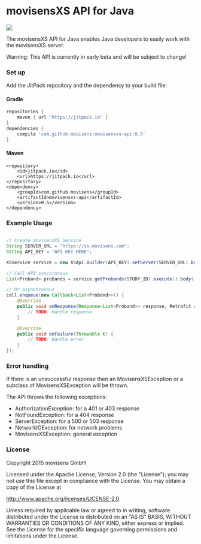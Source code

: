 movisensXS API for Java
============
<a href="https://jitpack.io/#movisens/movisensxs-api/"><img src="https://img.shields.io/github/tag/movisens/movisensxs-api.svg?label=Maven%20on%20JitPack" /></a>

The movisensXS API for Java enables Java developers to easily work with the movisensXS server.

Warning: This API is currently in early beta and will be subject to change!

### Set up ###

Add the JitPack repository and the dependency to your build file:
#### Gradle ####
```gradle
repositories {
    maven { url "https://jitpack.io" }
}
dependencies {
    compile 'com.github.movisens:movisensxs-api:0.5'
}
```
#### Maven ####
```maven
<repository>
    <id>jitpack.io</id>
    <url>https://jitpack.io</url>
</repository>
<dependency>
    <groupId>com.github.movisens</groupId>
    <artifactId>movisensxs-api</artifactId>
    <version>0.5</version>
</dependency>
```
### Example Usage ###
```java

// Create movisensXS Service
String SERVER_URL = "https://xs.movisens.com";
String API_KEY = "API KEY HERE";

XSService service = new XSApi.Builder(API_KEY).setServer(SERVER_URL).build().create(XSService.class);

// Call API synchronous
List<Proband> probands = service.getProbands(STUDY_ID).execute().body();

// Or asynchronous	
call.enqueue(new Callback<List<Proband>>() {
	@Override
	public void onResponse(Response<List<Proband>> response, Retrofit retrofit) {
		// TODO: Handle response
	}

	@Override
	public void onFailure(Throwable t) {
		// TODO: Handle error
	}
});
```

### Error handling ###

If there is an unsuccessful response then an MovisensXSException or a subclass of MovisensXSException will be thrown.

The API throws the following exceptions:

  - AuthorizationException: for a 401 or 403 response 
  - NotFoundException: for a 404 response 
  - ServerException: for a 500 or 503 response
  - NetworkIOException: for network problems
  - MovisensXSException: general exception 

### License ###
Copyright 2015 movisens GmbH

Licensed under the Apache License, Version 2.0 (the "License");
you may not use this file except in compliance with the License.
You may obtain a copy of the License at

http://www.apache.org/licenses/LICENSE-2.0

Unless required by applicable law or agreed to in writing, software
distributed under the License is distributed on an "AS IS" BASIS,
WITHOUT WARRANTIES OR CONDITIONS OF ANY KIND, either express or implied.
See the License for the specific language governing permissions and
limitations under the License.
